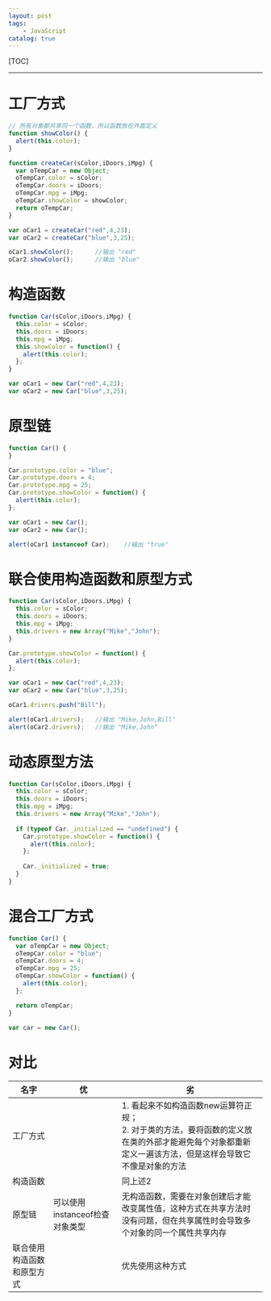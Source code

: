 ```yaml
---
layout: post
tags: 
    - JavaScript
catalog: true
---
```


[TOC]

---

# 工厂方式
``` javascript
// 所有对象都共享同一个函数，所以函数放在外面定义
function showColor() {
  alert(this.color);
}

function createCar(sColor,iDoors,iMpg) {
  var oTempCar = new Object;
  oTempCar.color = sColor;
  oTempCar.doors = iDoors;
  oTempCar.mpg = iMpg;
  oTempCar.showColor = showColor;
  return oTempCar;
}

var oCar1 = createCar("red",4,23);
var oCar2 = createCar("blue",3,25);

oCar1.showColor();		//输出 "red"
oCar2.showColor();		//输出 "blue"
```

# 构造函数
``` javascript
function Car(sColor,iDoors,iMpg) {
  this.color = sColor;
  this.doors = iDoors;
  this.mpg = iMpg;
  this.showColor = function() {
    alert(this.color);
  };
}

var oCar1 = new Car("red",4,23);
var oCar2 = new Car("blue",3,25);
```

# 原型链
``` javascript
function Car() {
}

Car.prototype.color = "blue";
Car.prototype.doors = 4;
Car.prototype.mpg = 25;
Car.prototype.showColor = function() {
  alert(this.color);
};

var oCar1 = new Car();
var oCar2 = new Car();

alert(oCar1 instanceof Car);	//输出 "true"
```

# 联合使用构造函数和原型方式
``` javascript
function Car(sColor,iDoors,iMpg) {
  this.color = sColor;
  this.doors = iDoors;
  this.mpg = iMpg;
  this.drivers = new Array("Mike","John");
}

Car.prototype.showColor = function() {
  alert(this.color);
};

var oCar1 = new Car("red",4,23);
var oCar2 = new Car("blue",3,25);

oCar1.drivers.push("Bill");

alert(oCar1.drivers);	//输出 "Mike,John,Bill"
alert(oCar2.drivers);	//输出 "Mike,John"
```

# 动态原型方法
``` javascript
function Car(sColor,iDoors,iMpg) {
  this.color = sColor;
  this.doors = iDoors;
  this.mpg = iMpg;
  this.drivers = new Array("Mike","John");
  
  if (typeof Car._initialized == "undefined") {
    Car.prototype.showColor = function() {
      alert(this.color);
    };
	
    Car._initialized = true;
  }
}
```

# 混合工厂方式
``` javascript
function Car() {
  var oTempCar = new Object;
  oTempCar.color = "blue";
  oTempCar.doors = 4;
  oTempCar.mpg = 25;
  oTempCar.showColor = function() {
    alert(this.color);
  };

  return oTempCar;
}

var car = new Car();
```

# 对比
| 名字                       | 优                             | 劣                                                                                                                                                        |
| -------------------------- | ------------------------------ | --------------------------------------------------------------------------------------------------------------------------------------------------------- |
| 工厂方式                   |                                | 1. 看起来不如构造函数new运算符正规；<br>2. 对于类的方法，要将函数的定义放在类的外部才能避免每个对象都重新定义一遍该方法，但是这样会导致它不像是对象的方法 |
| 构造函数                   |                                | 同上述2                                                                                                                                                   |
| 原型链                     | 可以使用instanceof检查对象类型 | 无构造函数，需要在对象创建后才能改变属性值，这种方式在共享方法时没有问题，但在共享属性时会导致多个对象的同一个属性共享内存                                |
| 联合使用构造函数和原型方式 |                                | 优先使用这种方式                                                                                                                                          |